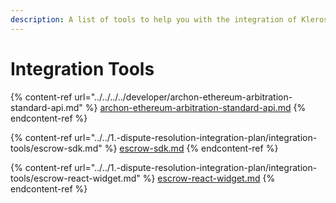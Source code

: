```yaml
---
description: A list of tools to help you with the integration of Kleros products
---
```


# Integration Tools



{% content-ref url="../../../../developer/archon-ethereum-arbitration-standard-api.md" %}
[archon-ethereum-arbitration-standard-api.md](../../../../developer/archon-ethereum-arbitration-standard-api.md)
{% endcontent-ref %}

{% content-ref url="../../1.-dispute-resolution-integration-plan/integration-tools/escrow-sdk.md" %}
[escrow-sdk.md](../../1.-dispute-resolution-integration-plan/integration-tools/escrow-sdk.md)
{% endcontent-ref %}

{% content-ref url="../../1.-dispute-resolution-integration-plan/integration-tools/escrow-react-widget.md" %}
[escrow-react-widget.md](../../1.-dispute-resolution-integration-plan/integration-tools/escrow-react-widget.md)
{% endcontent-ref %}
